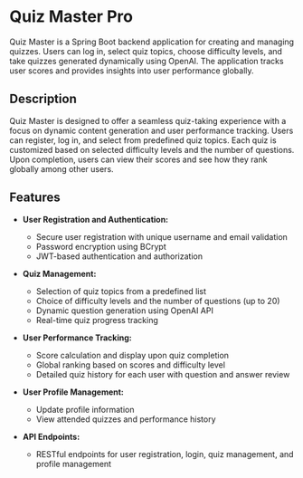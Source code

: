 # Quiz Master Pro

Quiz Master is a Spring Boot backend application for creating and managing quizzes. Users can log in, select quiz topics, choose difficulty levels, and take quizzes generated dynamically using OpenAI. The application tracks user scores and provides insights into user performance globally.

## Description

Quiz Master is designed to offer a seamless quiz-taking experience with a focus on dynamic content generation and user performance tracking. Users can register, log in, and select from predefined quiz topics. Each quiz is customized based on selected difficulty levels and the number of questions. Upon completion, users can view their scores and see how they rank globally among other users.

## Features

- **User Registration and Authentication:**
  - Secure user registration with unique username and email validation
  - Password encryption using BCrypt
  - JWT-based authentication and authorization

- **Quiz Management:**
  - Selection of quiz topics from a predefined list
  - Choice of difficulty levels and the number of questions (up to 20)
  - Dynamic question generation using OpenAI API
  - Real-time quiz progress tracking

- **User Performance Tracking:**
  - Score calculation and display upon quiz completion
  - Global ranking based on scores and difficulty level
  - Detailed quiz history for each user with question and answer review

- **User Profile Management:**
  - Update profile information
  - View attended quizzes and performance history

- **API Endpoints:**
  - RESTful endpoints for user registration, login, quiz management, and profile management
